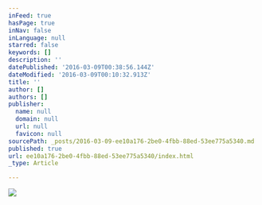 ```yaml
---
inFeed: true
hasPage: true
inNav: false
inLanguage: null
starred: false
keywords: []
description: ''
datePublished: '2016-03-09T00:38:56.144Z'
dateModified: '2016-03-09T00:10:32.913Z'
title: ''
author: []
authors: []
publisher:
  name: null
  domain: null
  url: null
  favicon: null
sourcePath: _posts/2016-03-09-ee10a176-2be0-4fbb-88ed-53ee775a5340.md
published: true
url: ee10a176-2be0-4fbb-88ed-53ee775a5340/index.html
_type: Article

---
```

![](https://the-grid-user-content.s3-us-west-2.amazonaws.com/35df58d5-4480-460e-abdd-046ce4fb7302.png)